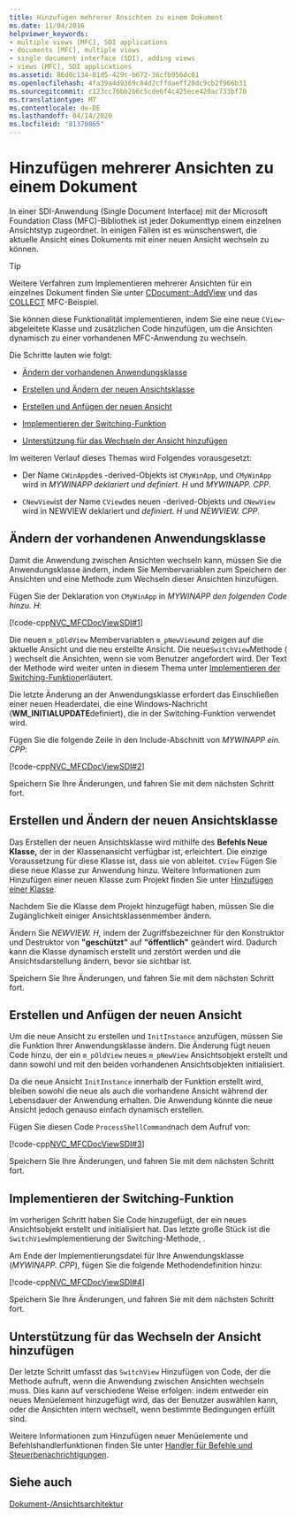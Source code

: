 ```yaml
---
title: Hinzufügen mehrerer Ansichten zu einem Dokument
ms.date: 11/04/2016
helpviewer_keywords:
- multiple views [MFC], SDI applications
- documents [MFC], multiple views
- single document interface (SDI), adding views
- views [MFC], SDI applications
ms.assetid: 86d0c134-01d5-429c-b672-36cfb956dc01
ms.openlocfilehash: 4fa39a4d9369c84d2cffdaeff28dc9cb2f966b31
ms.sourcegitcommit: c123cc76bb2b6c5cde6f4c425ece420ac733bf70
ms.translationtype: MT
ms.contentlocale: de-DE
ms.lasthandoff: 04/14/2020
ms.locfileid: "81370865"
---
```

# <a name="adding-multiple-views-to-a-single-document"></a>Hinzufügen mehrerer Ansichten zu einem Dokument

In einer SDI-Anwendung (Single Document Interface) mit der Microsoft Foundation Class (MFC)-Bibliothek ist jeder Dokumenttyp einem einzelnen Ansichtstyp zugeordnet. In einigen Fällen ist es wünschenswert, die aktuelle Ansicht eines Dokuments mit einer neuen Ansicht wechseln zu können.

> [!TIP]
> Weitere Verfahren zum Implementieren mehrerer Ansichten für ein einzelnes Dokument finden Sie unter [CDocument::AddView](../mfc/reference/cdocument-class.md#addview) und das [COLLECT](../overview/visual-cpp-samples.md) MFC-Beispiel.

Sie können diese Funktionalität implementieren, indem Sie eine neue `CView`-abgeleitete Klasse und zusätzlichen Code hinzufügen, um die Ansichten dynamisch zu einer vorhandenen MFC-Anwendung zu wechseln.

Die Schritte lauten wie folgt:

- [Ändern der vorhandenen Anwendungsklasse](#vcconmodifyexistingapplicationa1)

- [Erstellen und Ändern der neuen Ansichtsklasse](#vcconnewviewclassa2)

- [Erstellen und Anfügen der neuen Ansicht](#vcconattachnewviewa3)

- [Implementieren der Switching-Funktion](#vcconswitchingfunctiona4)

- [Unterstützung für das Wechseln der Ansicht hinzufügen](#vcconswitchingtheviewa5)

Im weiteren Verlauf dieses Themas wird Folgendes vorausgesetzt:

- Der Name `CWinApp`des -derived-Objekts ist `CMyWinApp`, und `CMyWinApp` wird in *MYWINAPP deklariert und definiert. H* und *MYWINAPP. CPP*.

- `CNewView`ist der Name `CView`des neuen -derived-Objekts und `CNewView` wird in NEWVIEW deklariert und *definiert. H* und *NEWVIEW. CPP*.

## <a name="modify-the-existing-application-class"></a><a name="vcconmodifyexistingapplicationa1"></a>Ändern der vorhandenen Anwendungsklasse

Damit die Anwendung zwischen Ansichten wechseln kann, müssen Sie die Anwendungsklasse ändern, indem Sie Membervariablen zum Speichern der Ansichten und eine Methode zum Wechseln dieser Ansichten hinzufügen.

Fügen Sie der Deklaration von `CMyWinApp` in *MYWINAPP den folgenden Code hinzu. H*:

[!code-cpp[NVC_MFCDocViewSDI#1](../mfc/codesnippet/cpp/adding-multiple-views-to-a-single-document_1.h)]

Die neuen `m_pOldView` Membervariablen `m_pNewView`und zeigen auf die aktuelle Ansicht und die neu erstellte Ansicht. Die neue`SwitchView`Methode ( ) wechselt die Ansichten, wenn sie vom Benutzer angefordert wird. Der Text der Methode wird weiter unten in diesem Thema unter [Implementieren der Switching-Funktion](#vcconswitchingfunctiona4)erläutert.

Die letzte Änderung an der Anwendungsklasse erfordert das Einschließen einer neuen Headerdatei, die eine Windows-Nachricht (**WM_INITIALUPDATE**definiert), die in der Switching-Funktion verwendet wird.

Fügen Sie die folgende Zeile in den Include-Abschnitt von *MYWINAPP ein. CPP*:

[!code-cpp[NVC_MFCDocViewSDI#2](../mfc/codesnippet/cpp/adding-multiple-views-to-a-single-document_2.cpp)]

Speichern Sie Ihre Änderungen, und fahren Sie mit dem nächsten Schritt fort.

## <a name="create-and-modify-the-new-view-class"></a><a name="vcconnewviewclassa2"></a>Erstellen und Ändern der neuen Ansichtsklasse

Das Erstellen der neuen Ansichtsklasse wird mithilfe des **Befehls Neue Klasse,** der in der Klassenansicht verfügbar ist, erleichtert. Die einzige Voraussetzung für diese Klasse ist, dass sie von ableitet. `CView` Fügen Sie diese neue Klasse zur Anwendung hinzu. Weitere Informationen zum Hinzufügen einer neuen Klasse zum Projekt finden Sie unter [Hinzufügen einer Klasse](../ide/adding-a-class-visual-cpp.md).

Nachdem Sie die Klasse dem Projekt hinzugefügt haben, müssen Sie die Zugänglichkeit einiger Ansichtsklassenmember ändern.

Ändern Sie *NEWVIEW. H,* indem der Zugriffsbezeichner für den Konstruktor und Destruktor von **"geschützt"** auf **"öffentlich"** geändert wird. Dadurch kann die Klasse dynamisch erstellt und zerstört werden und die Ansichtsdarstellung ändern, bevor sie sichtbar ist.

Speichern Sie Ihre Änderungen, und fahren Sie mit dem nächsten Schritt fort.

## <a name="create-and-attach-the-new-view"></a><a name="vcconattachnewviewa3"></a>Erstellen und Anfügen der neuen Ansicht

Um die neue Ansicht zu erstellen und `InitInstance` anzufügen, müssen Sie die Funktion Ihrer Anwendungsklasse ändern. Die Änderung fügt neuen Code hinzu, der ein `m_pOldView` neues `m_pNewView` Ansichtsobjekt erstellt und dann sowohl und mit den beiden vorhandenen Ansichtsobjekten initialisiert.

Da die neue Ansicht `InitInstance` innerhalb der Funktion erstellt wird, bleiben sowohl die neue als auch die vorhandene Ansicht während der Lebensdauer der Anwendung erhalten. Die Anwendung könnte die neue Ansicht jedoch genauso einfach dynamisch erstellen.

Fügen Sie diesen Code `ProcessShellCommand`nach dem Aufruf von:

[!code-cpp[NVC_MFCDocViewSDI#3](../mfc/codesnippet/cpp/adding-multiple-views-to-a-single-document_3.cpp)]

Speichern Sie Ihre Änderungen, und fahren Sie mit dem nächsten Schritt fort.

## <a name="implement-the-switching-function"></a><a name="vcconswitchingfunctiona4"></a>Implementieren der Switching-Funktion

Im vorherigen Schritt haben Sie Code hinzugefügt, der ein neues Ansichtsobjekt erstellt und initialisiert hat. Das letzte große Stück ist die `SwitchView`Implementierung der Switching-Methode, .

Am Ende der Implementierungsdatei für Ihre Anwendungsklasse (*MYWINAPP. CPP*), fügen Sie die folgende Methodendefinition hinzu:

[!code-cpp[NVC_MFCDocViewSDI#4](../mfc/codesnippet/cpp/adding-multiple-views-to-a-single-document_4.cpp)]

Speichern Sie Ihre Änderungen, und fahren Sie mit dem nächsten Schritt fort.

## <a name="add-support-for-switching-the-view"></a><a name="vcconswitchingtheviewa5"></a>Unterstützung für das Wechseln der Ansicht hinzufügen

Der letzte Schritt umfasst das `SwitchView` Hinzufügen von Code, der die Methode aufruft, wenn die Anwendung zwischen Ansichten wechseln muss. Dies kann auf verschiedene Weise erfolgen: indem entweder ein neues Menüelement hinzugefügt wird, das der Benutzer auswählen kann, oder die Ansichten intern wechselt, wenn bestimmte Bedingungen erfüllt sind.

Weitere Informationen zum Hinzufügen neuer Menüelemente und Befehlshandlerfunktionen finden Sie unter [Handler für Befehle und Steuerbenachrichtigungen](../mfc/handlers-for-commands-and-control-notifications.md).

## <a name="see-also"></a>Siehe auch

[Dokument-/Ansichtsarchitektur](../mfc/document-view-architecture.md)
